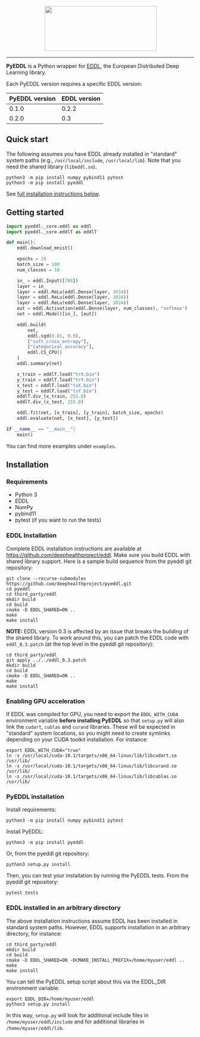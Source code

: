 <div align="center">
  <img src="https://raw.githubusercontent.com/deephealthproject/pyeddl/master/docs/logo-pyeddl.png" height="120" width="300">
</div>

-----------------


**PyEDDL** is a Python wrapper for [EDDL](https://github.com/deephealthproject/eddl), the European Distributed Deep Learning library.

Each PyEDDL version requires a specific EDDL version:

PyEDDL version | EDDL version |
-------------- | ------------ |
0.1.0          | 0.2.2        |
0.2.0          | 0.3          |


## Quick start

The following assumes you have EDDL already installed in "standard"
system paths (e.g., `/usr/local/include`, `/usr/local/lib`). Note that you
need the shared library (`libeddl.so`).

    python3 -m pip install numpy pybind11 pytest
    python3 -m pip install pyeddl

See [full installation instructions below](#installation).


## Getting started

```python
import pyeddl._core.eddl as eddl
import pyeddl._core.eddlT as eddlT

def main():
    eddl.download_mnist()

    epochs = 10
    batch_size = 100
    num_classes = 10

    in_ = eddl.Input([784])
    layer = in_
    layer = eddl.ReLu(eddl.Dense(layer, 1024))
    layer = eddl.ReLu(eddl.Dense(layer, 1024))
    layer = eddl.ReLu(eddl.Dense(layer, 1024))
    out = eddl.Activation(eddl.Dense(layer, num_classes), "softmax")
    net = eddl.Model([in_], [out])

    eddl.build(
        net,
        eddl.sgd(0.01, 0.9),
        ["soft_cross_entropy"],
        ["categorical_accuracy"],
        eddl.CS_CPU()
    )
    eddl.summary(net)

    x_train = eddlT.load("trX.bin")
    y_train = eddlT.load("trY.bin")
    x_test = eddlT.load("tsX.bin")
    y_test = eddlT.load("tsY.bin")
    eddlT.div_(x_train, 255.0)
    eddlT.div_(x_test, 255.0)

    eddl.fit(net, [x_train], [y_train], batch_size, epochs)
    eddl.evaluate(net, [x_test], [y_test])

if __name__ == "__main__":
    main()
```

You can find more examples under `examples`.


## Installation

### Requirements

- Python 3
- EDDL
- NumPy
- pybind11
- pytest (if you want to run the tests)


### EDDL Installation

Complete EDDL installation instructions are available at
https://github.com/deephealthproject/eddl. Make sure you build EDDL with
shared library support. Here is a sample build sequence from the pyeddl git
repository:

```
git clone --recurse-submodules https://github.com/deephealthproject/pyeddl.git
cd pyeddl
cd third_party/eddl
mkdir build
cd build
cmake -D EDDL_SHARED=ON ..
make
make install
```

**NOTE:** EDDL version 0.3 is affected by an issue that breaks the building of
the shared library. To work around this, you can patch the EDDL code with
`eddl_0.3.patch` (at the top level in the pyeddl git repository):

```
cd third_party/eddl
git apply ../../eddl_0.3.patch
mkdir build
cd build
cmake -D EDDL_SHARED=ON ..
make
make install
```


### Enabling GPU acceleration

If EDDL was compiled for GPU, you need to export the `EDDL_WITH_CUDA`
environment variable **before installing PyEDDL** so that `setup.py` will also
link the `cudart`, `cublas` and `curand` libraries. These will be
expected in "standard" system locations, so you might need to create symlinks
depending on your CUDA toolkit installation. For instance:

```
export EDDL_WITH_CUDA="true"
ln -s /usr/local/cuda-10.1/targets/x86_64-linux/lib/libcudart.so /usr/lib/
ln -s /usr/local/cuda-10.1/targets/x86_64-linux/lib/libcurand.so /usr/lib/
ln -s /usr/local/cuda-10.1/targets/x86_64-linux/lib/libcublas.so /usr/lib/
```

### PyEDDL installation

Install requirements:

```
python3 -m pip install numpy pybind11 pytest
```

Install PyEDDL:

```
python3 -m pip install pyeddl
```

Or, from the pyeddl git repository:

```
python3 setup.py install
```

Then, you can test your installation by running the PyEDDL tests. From the
pyeddl git repository:

    pytest tests


### EDDL installed in an arbitrary directory

The above installation instructions assume EDDL has been installed in standard
system paths. However, EDDL supports installation in an arbitrary directory,
for instance:

```
cd third_party/eddl
mkdir build
cd build
cmake -D EDDL_SHARED=ON -DCMAKE_INSTALL_PREFIX=/home/myuser/eddl ..
make
make install
```

You can tell the PyEDDL setup script about this via the EDDL_DIR environment
variable:

```
export EDDL_DIR=/home/myuser/eddl
python3 setup.py install
```

In this way, `setup.py` will look for additional include files in
`/home/myuser/eddl/include` and for additional libraries in
`/home/myuser/eddl/lib`.
